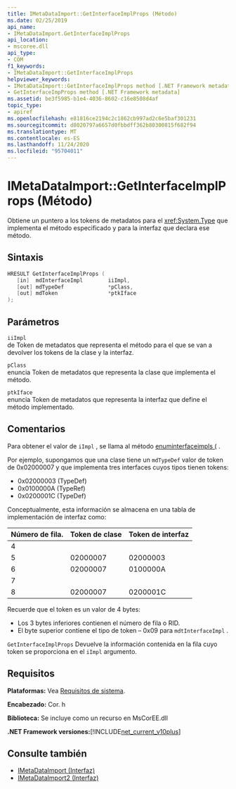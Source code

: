 ```yaml
---
title: IMetaDataImport::GetInterfaceImplProps (Método)
ms.date: 02/25/2019
api_name:
- IMetaDataImport.GetInterfaceImplProps
api_location:
- mscoree.dll
api_type:
- COM
f1_keywords:
- IMetaDataImport::GetInterfaceImplProps
helpviewer_keywords:
- IMetaDataImport::GetInterfaceImplProps method [.NET Framework metadata]
- GetInterfaceImpProps method [.NET Framework metadata]
ms.assetid: be3f5985-b1e4-4036-8602-c16e8508d4af
topic_type:
- apiref
ms.openlocfilehash: e81816ce2194c2c1862cb997ad2c6e5baf301231
ms.sourcegitcommit: d8020797a6657d0fbbdff362b80300815f682f94
ms.translationtype: MT
ms.contentlocale: es-ES
ms.lasthandoff: 11/24/2020
ms.locfileid: "95704011"
---
```

# <a name="imetadataimportgetinterfaceimplprops-method"></a>IMetaDataImport::GetInterfaceImplProps (Método)

Obtiene un puntero a los tokens de metadatos para el <xref:System.Type> que implementa el método especificado y para la interfaz que declara ese método.
  
## <a name="syntax"></a>Sintaxis  
  
```cpp  
HRESULT GetInterfaceImplProps (  
   [in]  mdInterfaceImpl        iiImpl,  
   [out] mdTypeDef              *pClass,  
   [out] mdToken                *ptkIface  
);  
```  
  
## <a name="parameters"></a>Parámetros  

 `iiImpl`  
 de Token de metadatos que representa el método para el que se van a devolver los tokens de la clase y la interfaz.  
  
 `pClass`  
 enuncia Token de metadatos que representa la clase que implementa el método.  
  
 `ptkIface`  
 enuncia Token de metadatos que representa la interfaz que define el método implementado.  

## <a name="remarks"></a>Comentarios

 Para obtener el valor de `iImpl` , se llama al método [enuminterfaceimpls (](imetadataimport-enuminterfaceimpls-method.md) .

 Por ejemplo, supongamos que una clase tiene un `mdTypeDef` valor de token de 0x02000007 y que implementa tres interfaces cuyos tipos tienen tokens:

- 0x02000003 (TypeDef)
- 0x0100000A (TypeRef)
- 0x0200001C (TypeDef)

Conceptualmente, esta información se almacena en una tabla de implementación de interfaz como:

| Número de fila. | Token de clase | Token de interfaz |
|------------|-------------|-----------------|
| 4          |             |                 |
| 5          | 02000007    | 02000003        |
| 6          | 02000007    | 0100000A        |
| 7          |             |                 |
| 8          | 02000007    | 0200001C        |

Recuerde que el token es un valor de 4 bytes:

- Los 3 bytes inferiores contienen el número de fila o RID.
- El byte superior contiene el tipo de token – 0x09 para `mdtInterfaceImpl` .

`GetInterfaceImplProps` Devuelve la información contenida en la fila cuyo token se proporciona en el `iImpl` argumento.
  
## <a name="requirements"></a>Requisitos  

 **Plataformas:** Vea [Requisitos de sistema](../../get-started/system-requirements.md).  
  
 **Encabezado:** Cor. h  
  
 **Biblioteca:** Se incluye como un recurso en MsCorEE.dll  
  
 **.NET Framework versiones:**[!INCLUDE[net_current_v10plus](../../../../includes/net-current-v10plus-md.md)]  
  
## <a name="see-also"></a>Consulte también

- [IMetaDataImport (Interfaz)](imetadataimport-interface.md)
- [IMetaDataImport2 (Interfaz)](imetadataimport2-interface.md)

